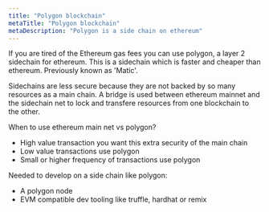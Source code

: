 ```yaml
---
title: "Polygon blockchain"
metaTitle: "Polygon blockchain"
metaDescription: "Polygon is a side chain on ethereum"
---
```


If you are tired of the Ethereum gas fees you can use polygon, a layer 2 sidechain for ethereum. This is a sidechain which is faster and cheaper than ethereum.
Previously known as 'Matic'. 

Sidechains are less secure because they are not backed by so many resources as a main chain. A bridge is used between ethereum mainnet and the sidechain net to lock and transfere resources from one blockchain to the other.

When to use ethereum main net vs polygon?

- High value transaction you want this extra security of the main chain
- Low value transactions use polygon
- Small or higher frequency of transactions use polygon

Needed to develop on a side chain like polygon:
- A polygon node
- EVM compatible dev tooling like truffle, hardhat or remix

